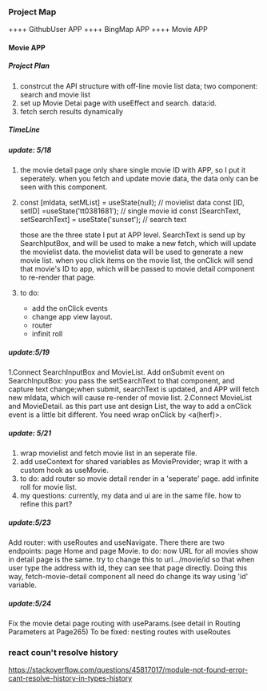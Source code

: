 ### Project Map

++++ GithubUser APP
++++ BingMap APP
++++ Movie APP


#### Movie APP 
##### Project Plan
1. constrcut the API structure with off-line movie list data; two component: search and movie list
2. set up Movie Detai page with useEffect and search. data:id.
4. fetch serch results dynamically

##### TimeLine
##### update: 5/18
1. the movie detail page only share single movie ID with APP, so I put it seperately. when you fetch and update movie data, the data only can be seen with this component.
2.  const [mldata, setMList] = useState(null); // movielist data
    const [ID, setID] =useState('tt0381681'); // single movie id
    const [SearchText, setSearchText] = useState('sunset'); // search text

    those are the three state I put at APP level. 
    SearchText is send up by SearchIputBox, and will be used to make a new fetch, which will update the movielist data.
    the movielist data will be used to generate a new movie list.
    when you click items on the movie list, the onClick will send that movie's ID to app, which will be passed to movie detail component to re-render that page.
3. to do:
    - add the onClick events
    - change app view layout.
    - router
    - infinit roll

##### update:5/19
1.Connect SearchInputBox and MovieList. Add onSubmit event on SearchInputBox: you pass the setSearchText to that component, and capture text change;when submit, searchText is updated, and APP will fetch new mldata, which will cause re-render of movie list.
2.Connect MovieList and MovieDetail. as this part use ant design List, the way to add a onClick event is a little bit different. You need wrap onClick by <a(herf)>.

##### update: 5/21
1. wrap movielist and fetch movie list in an seperate file.
2. add useContext for shared variables as MovieProvider; wrap it with a custom hook as useMovie.
3. to do: add router so movie detail render in a 'seperate' page. add infinite roll for movie list.
4. my questions: currently, my data and ui are in the same file. how to refine this part?



##### update:5/23
Add router: with useRoutes and useNavigate. There there are two endpoints: page Home and page Movie.
to do: now URL for all movies show in detail page is the same. try to change this to url.../movie/id  so that when user type the address with id, they can see that page directly.   Doing this way, fetch-movie-detail component all need do change its way using 'id' variable. 


##### update:5/24
Fix the movie detai page routing with useParams.(see detail in Routing Parameters at Page265)
To be fixed: nesting routes with useRoutes


### react coun't resolve history
https://stackoverflow.com/questions/45817017/module-not-found-error-cant-resolve-history-in-types-history
